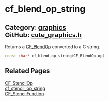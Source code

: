 [](../header.md ':include')

# cf_blend_op_string

Category: [graphics](https://github.com/RandyGaul/cute_framework/blob/master/docs/api_reference?id=graphics)  
GitHub: [cute_graphics.h](https://github.com/RandyGaul/cute_framework/blob/master/include/cute_graphics.h)  
---

Returns a [CF_BlendOp](https://github.com/RandyGaul/cute_framework/blob/master/docs/graphics/cf_blendop.md) converted to a C string.

```cpp
const char* cf_blend_op_string(CF_BlendOp op)
```

## Related Pages

[CF_StencilOp](https://github.com/RandyGaul/cute_framework/blob/master/docs/graphics/cf_stencilop.md)  
[cf_stencil_op_string](https://github.com/RandyGaul/cute_framework/blob/master/docs/graphics/cf_stencil_op_string.md)  
[CF_StencilFunction](https://github.com/RandyGaul/cute_framework/blob/master/docs/graphics/cf_stencilfunction.md)  
